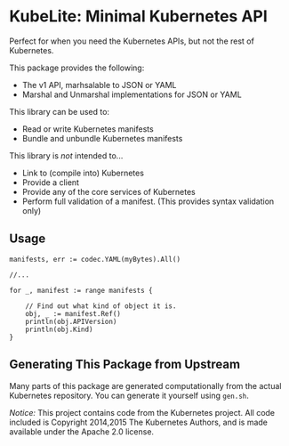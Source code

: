 # KubeLite: Minimal Kubernetes API

Perfect for when you need the Kubernetes APIs, but not the rest of Kubernetes.

This package provides the following:

- The v1 API, marhsalable to JSON or YAML
- Marshal and Unmarshal implementations for JSON or YAML

This library can be used to:

- Read or write Kubernetes manifests
- Bundle and unbundle Kubernetes manifests

This library is _not_ intended to...

- Link to (compile into) Kubernetes
- Provide a client
- Provide any of the core services of Kubernetes
- Perform full validation of a manifest. (This provides syntax
  validation only)

## Usage

```
manifests, err := codec.YAML(myBytes).All()

//...

for _, manifest := range manifests {

    // Find out what kind of object it is.
    obj, _ := manifest.Ref()
    println(obj.APIVersion)
    println(obj.Kind)
}

```

## Generating This Package from Upstream

Many parts of this package are generated computationally from the actual
Kubernetes repository. You can generate it yourself using `gen.sh`.

*Notice:* This project contains code from the Kubernetes project. All
code included is Copyright 2014,2015 The Kubernetes Authors, and is made
available under the Apache 2.0 license.
